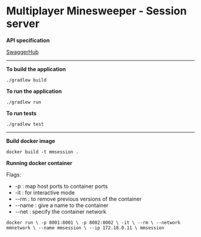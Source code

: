 # Multiplayer Minesweeper - Session server

**API specification**

[SwaggerHub](https://app.swaggerhub.com/apis/fmuratori/multiplayer-minesweeper-session-service/1.0.0)

---

**To build the application**

`
./gradlew build
`

**To run the application**

`
./gradlew run
`

**To run tests**

`
./gradlew test
`

---

**Build docker image**

`
docker build -t mmsession .
`

**Running docker container**

Flags:
- -p      : map host ports to container ports
- -it     : for interactive mode
- --rm    : to remove previous versions of the container
- --name  : give a name to the container 
- --net   : specify the container network

`
docker run \
    -p 8001:8001 \
    -p 8002:8002 \
    -it \
    --rm \
    --network mmnetwork \
    --name mmsession \
    --ip 172.18.0.11 \
    mmsession
`